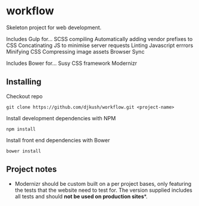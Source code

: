 # workflow

Skeleton project for web development.

Includes Gulp for...
SCSS compiling
Automatically adding vendor prefixes to CSS
Concatinating JS to minimise server requests
Linting Javascript errrors
Minifying CSS
Compressing image assets
Browser Sync

Includes Bower for...
Susy CSS framework
Modernizr

## Installing

Checkout repo
```
git clone https://github.com/djkush/workflow.git <project-name>
```
Install development dependencies with NPM
```
npm install
```
Install front end dependencies with Bower
```
bower install
```


## Project notes

* Modernizr should be custom built on a per project bases, only featuring the tests that the website need to test for. The version supplied includes all tests and should **not be used on production sites***.
